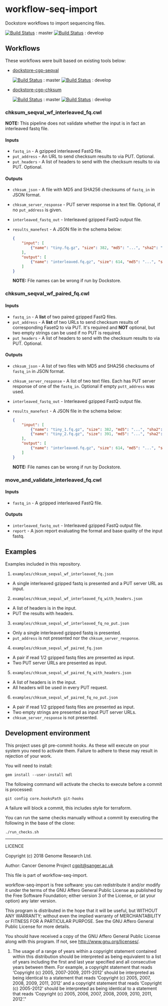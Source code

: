 # workflow-seq-import

Dockstore workflows to import sequencing files.

[![Build Status](https://travis-ci.org/cancerit/workflow-seq-import.svg?branch=master)](https://travis-ci.org/cancerit/workflow-seq-import) : master
[![Build Status](https://travis-ci.org/cancerit/workflow-seq-import.svg?branch=develop)](https://travis-ci.org/cancerit/workflow-seq-import) : develop

## Workflows

These workflows were built based on existing tools below:

* [dockstore-cgp-seqval](https://github.com/cancerit/dockstore-cgp-seqval)

  [![Build Status](https://travis-ci.org/cancerit/dockstore-cgp-seqval.svg?branch=master)](https://travis-ci.org/cancerit/dockstore-cgp-seqval) : master
  [![Build Status](https://travis-ci.org/cancerit/dockstore-cgp-seqval.svg?branch=develop)](https://travis-ci.org/cancerit/dockstore-cgp-seqval) : develop
* [dockstore-cgp-chksum](https://github.com/cancerit/dockstore-cgp-chksum)

  [![Build Status](https://travis-ci.org/cancerit/dockstore-cgp-chksum.svg?branch=master)](https://travis-ci.org/cancerit/dockstore-cgp-chksum) : master
  [![Build Status](https://travis-ci.org/cancerit/dockstore-cgp-chksum.svg?branch=develop)](https://travis-ci.org/cancerit/dockstore-cgp-chksum) : develop

### chksum_seqval_wf_interleaved_fq.cwl

**NOTE:** This pipeline does not validate whether the input is in fact an interleaved fastq file.

#### Inputs

* `fastq_in` - A gzipped interleaved FastQ file.
* `put_address` - An URL to send checksum results to via PUT. Optional.
* `put_headers` - A list of headers to send with the checksum results to via PUT. Optional.

#### Outputs

* `chksum_json` - A file with MD5 and SHA256 checksums of `fastq_in` in JSON format.
* `chksum_server_response` - PUT server response in a text file. Optional, if no `put_address` is given.
* `interleaved_fastq_out` - Interleaved gzipped FastQ output file.
* `results_manefest` - A JSON file in the schema below:

    ```json
    {
        "input": [
            {"name": "tiny.fq.gz", "size": 382, "md5": "...", "sha2": "..."}
        ],
        "output": [
            {"name": "interleaved.fq.gz", "size": 614, "md5": "...", "sha2": "..."}
        ]
    }
    ```

    **NOTE:** File names can be wrong if run by Dockstore.

### chksum_seqval_wf_paired_fq.cwl

#### Inputs

* `fastq_in` - A **list** of two paired gzipped FastQ files.
* `put_address` - A **list** of two URLs to send checksum results of corresponding FasetQ to via PUT. It's required and **NOT** optional, but two empty strings can be used if no PUT is required.
* `put_headers` - A list of headers to send with the checksum results to via PUT. Optional.

#### Outputs

* `chksum_json` - A list of two files with MD5 and SHA256 checksums of `fastq_in` in JSON format.
* `chksum_server_response` - A list of two text files. Each has PUT server response of one of the `fastq_in`. Optional if empty `putt_address` was used.
* `interleaved_fastq_out` - Interleaved gzipped FastQ output file.
* `results_manefest` - A JSON file in the schema below:

    ```json
    {
        "input": [
            {"name": "tiny_1.fq.gz", "size": 382, "md5": "...", "sha2": "..."},
            {"name": "tiny_2.fq.gz", "size": 391, "md5": "...", "sha2": "..."}
        ],
        "output": [
            {"name": "interleaved.fq.gz", "size": 614, "md5": "...", "sha2": "..."}
        ]
    }
    ```

    **NOTE:** File names can be wrong if run by Dockstore.

### move_and_validate_interleaved_fq.cwl

#### Inputs

* `fastq_in` - A gzipped interleaved FastQ file.

#### Outputs

* `interleaved_fastq_out` - Interleaved gzipped FastQ output file.
* `report` - A json report evaluating the format and base quality of the input fastq.

## Examples

Examples included in this repository.

1. `examples/chksum_seqval_wf_interleaved_fq.json`
  * A single interleaved gzipped fastq is presented and a PUT server URL as input.

2. `examples/chksum_seqval_wf_interleaved_fq_with_headers.json`
  * A list of headers is in the input.
  * PUT the results with headers.

3. `examples/chksum_seqval_wf_interleaved_fq_no_put.json`
  * Only a single interleaved gzipped fastq is presented.
  * `put_address` is not presented nor the `chksum_server_response`.

4. `examples/chksum_seqval_wf_paired_fq.json`
  * A pair if read 1/2 gzipped fastq files are presented as input.
  * Two PUT server URLs are presented as input.

5. `examples/chksum_seqval_wf_paired_fq_with_headers.json`
  * A list of headers is in the input.
  * All headers will be used in every PUT request.

6. `examples/chksum_seqval_wf_paired_fq_no_put.json`
  * A pair if read 1/2 gzipped fastq files are presented as input.
  * Two empty strings are presented as input PUT server URLs.
  * `chksum_server_response` is not presented.

## Development environment

This project uses git pre-commit hooks.  As these will execute on your system you need to activate them.  Failure to adhere to these may result in rejection of your work.

You will need to install:

```
gem install --user-install mdl
```

The following command will activate the checks to execute before a commit is processed:

```
git config core.hooksPath git-hooks
```

A failure will block a commit, this includes style for terraform.

You can run the same checks manually without a commit by executing the following in the base of the clone:

```bash
./run_checks.sh
```

----

LICENCE

Copyright (c) 2018 Genome Research Ltd.

Author: Cancer Genome Project <cgpit@sanger.ac.uk>

This file is part of workflow-seq-import.

workflow-seq-import is free software: you can redistribute it and/or modify it under the terms of the GNU Affero General Public License as published by the Free Software Foundation; either version 3 of the License, or (at your option) any later version.

This program is distributed in the hope that it will be useful, but WITHOUT ANY WARRANTY; without even the implied warranty of MERCHANTABILITY or FITNESS FOR A PARTICULAR PURPOSE. See the GNU Affero General Public License for more details.

You should have received a copy of the GNU Affero General Public License along with this program. If not, see <http://www.gnu.org/licenses/>.

1. The usage of a range of years within a copyright statement contained within this distribution should be interpreted as being equivalent to a list of years including the first and last year specified and all consecutive years between them. For example, a copyright statement that reads ‘Copyright (c) 2005, 2007-2009, 2011-2012’ should be interpreted as being identical to a statement that reads ‘Copyright (c) 2005, 2007, 2008, 2009, 2011, 2012’ and a copyright statement that reads ‘Copyright (c) 2005-2012’ should be interpreted as being identical to a statement that reads ‘Copyright (c) 2005, 2006, 2007, 2008, 2009, 2010, 2011, 2012’."
